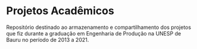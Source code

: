# Projetos Acadêmicos
Repositório destinado ao armazenamento e compartilhamento dos projetos que fiz durante a graduação em Engenharia de Produção na UNESP de Bauru no período de 2013 a 2021.
